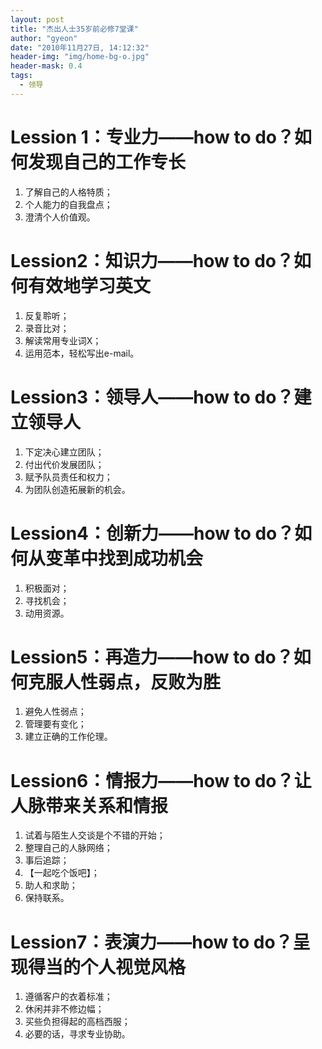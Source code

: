 ```yaml
---
layout: post
title: "杰出人士35岁前必修7堂课"
author: "gyeon"
date: "2010年11月27日, 14:12:32"
header-img: "img/home-bg-o.jpg"
header-mask: 0.4
tags:
  - 领导
---
```


# Lession 1：专业力——how to do？如何发现自己的工作专长
1. 了解自己的人格特质；
2. 个人能力的自我盘点；
3. 澄清个人价值观。

# Lession2：知识力——how to do？如何有效地学习英文
1. 反复聆听；
2. 录音比对；
3. 解读常用专业词X；
4. 运用范本，轻松写出e-mail。

# Lession3：领导人——how to do？建立领导人
1. 下定决心建立团队；
2. 付出代价发展团队；
3. 赋予队员责任和权力；
4. 为团队创造拓展新的机会。

# Lession4：创新力——how to do？如何从变革中找到成功机会
1. 积极面对；
2. 寻找机会；
3. 动用资源。

# Lession5：再造力——how to do？如何克服人性弱点，反败为胜
1. 避免人性弱点；
2. 管理要有变化；
3. 建立正确的工作伦理。

# Lession6：情报力——how to do？让人脉带来关系和情报
1. 试着与陌生人交谈是个不错的开始；
2. 整理自己的人脉网络；
3. 事后追踪；
4. 【一起吃个饭吧】；
5. 助人和求助；
6. 保持联系。

# Lession7：表演力——how to do？呈现得当的个人视觉风格
1. 遵循客户的衣着标准；
2. 休闲并非不修边幅；
3. 买些负担得起的高档西服；
4. 必要的话，寻求专业协助。




